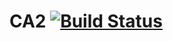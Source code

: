 # CA2     [![Build Status](https://travis-ci.org/cprejler/CA2.svg?branch=master)](https://travis-ci.org/cprejler/CA2)
